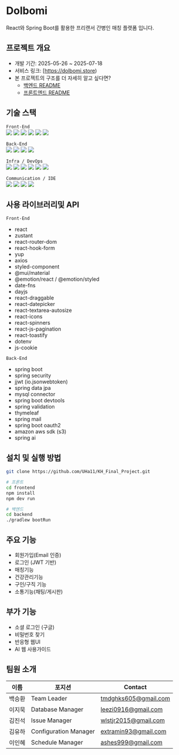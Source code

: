 # Dolbomi
React와 Spring Boot를 활용한 프리랜서 간병인 매칭 플랫폼 입니다.

## 프로젝트 개요
- 개발 기간: 2025-05-26 ~ 2025-07-18
- 서비스 링크: [https://dolbomi.store)
- 본 프로젝트의 구조를 더 자세히 알고 싶다면?
  - [백엔드 README](./BACK.md)
  - [프론트엔드 README](./FRONT.md)

## 기술 스택

`Front-End`  
<img src="https://img.shields.io/badge/React-61DAFB?style=flat-square&logo=react&logoColor=white"/>
<img src="https://img.shields.io/badge/Vite-646CFF?style=flat-square&logo=vite&logoColor=white"/>
<img src="https://img.shields.io/badge/styled--components-DB7093?style=flat-square&logo=styled-components&logoColor=white"/>
<img src="https://img.shields.io/badge/React%20Router-CA4245?style=flat-square&logo=reactrouter&logoColor=white"/>
<img src="https://img.shields.io/badge/Zustand-000000?style=flat-square&logoColor=white"/>
<img src="https://img.shields.io/badge/Axios-5A29E4?style=flat-square&logo=axios&logoColor=white"/>

`Back-End`  
<img src="https://img.shields.io/badge/Java-007396?style=flat-square&logo=openjdk&logoColor=white"/>
<img src="https://img.shields.io/badge/Spring%20Boot-6DB33F?style=flat-square&logo=springboot&logoColor=white"/>
<img src="https://img.shields.io/badge/Spring%20Data%20JPA-007396?style=flat-square&logo=hibernate&logoColor=white"/>
<img src="https://img.shields.io/badge/Spring%20Security-6DB33F?style=flat-square&logo=springsecurity&logoColor=white"/>

`Infra / DevOps`  
<img src="https://img.shields.io/badge/MySQL-4479A1?style=flat-square&logo=mysql&logoColor=white"/>
<img src="https://img.shields.io/badge/Tomcat-F8DC75?style=flat-square&logo=apachetomcat&logoColor=black"/>
<img src="https://img.shields.io/badge/AWS%20EC2-FF9900?style=flat-square&logo=amazonec2&logoColor=white"/>
<img src="https://img.shields.io/badge/AWS%20S3-569A31?style=flat-square&logo=amazons3&logoColor=white"/>
<img src="https://img.shields.io/badge/CloudFront-FF9900?style=flat-square&logo=amazoncloudfront&logoColor=white"/>
<img src="https://img.shields.io/badge/AWS%20RDS-527FFF?style=flat-square&logo=amazonrds&logoColor=white"/>

`Communication / IDE`  
<img src="https://img.shields.io/badge/GitHub-181717?style=flat-square&logo=github&logoColor=white"/>
<img src="https://img.shields.io/badge/Trello-0052CC?style=flat-square&logo=trello&logoColor=white"/>
<img src="https://img.shields.io/badge/VSCode-007ACC?style=flat-square&logo=visualstudiocode&logoColor=white"/>
<img src="https://img.shields.io/badge/IntelliJ%20IDEA-000000?style=flat-square&logo=intellijidea&logoColor=white"/>


## 사용 라이브러리및 API
`Front-End`
- react
- zustant
- react-router-dom
- react-hook-form
- yup
- axios
- styled-component
- @mui/material
- @emotion/react / @emotion/styled
- date-fns
- dayjs
- react-draggable
- react-datepicker
- react-textarea-autosize
- react-icons
- react-spinners
- react-js-pagination
- react-toastify
- dotenv
- js-cookie

`Back-End`
- spring boot  
- spring security  
- jjwt (io.jsonwebtoken)  
- spring data jpa  
- mysql connector  
- spring boot devtools  
- spring validation  
- thymeleaf  
- spring mail  
- spring boot oauth2  
- amazon aws sdk (s3)  
- spring ai  

## 설치 및 실행 방법
```bash
git clone https://github.com/UHa11/KH_Final_Project.git

# 프론트
cd frontend
npm install
npm dev run

# 백엔드
cd backend
./gradlew bootRun
```
## 주요 기능
- 회원가입(Email 인증)
- 로그인 (JWT 기반)
- 매칭기능
- 건강관리기능
- 구인/구직 기능
- 소통기능(채팅/게시판)

## 부가 기능
- 소셜 로그인 (구글)
- 비밀번호 찾기
- 반응형 웹UI
- AI 웹 사용가이드

## 팀원 소개
| 이름 | 포지션 | Contact |
| --- | --- | --- |
| 백승환 | Team Leader | tmdghks605@gmail.com |
| 이지묵 | Database Manager | leezi0916@gmail.com |
| 김진석 | Issue Manager | wlstjr2015@gmail.com |
| 김유하 | Configuration Manager | extramin93@gmail.com |
| 이인혜 | Schedule Manager | ashes999@gmail.com |
